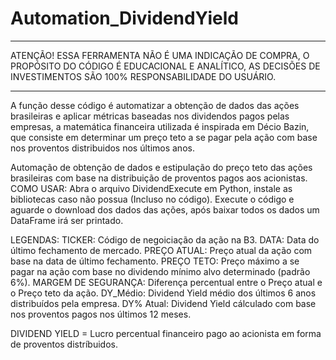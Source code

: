 # Automation_DividendYield

_________________________________________________________________________________________________________
ATENÇÃO! ESSA FERRAMENTA NÃO É  UMA INDICAÇÃO DE COMPRA, O PROPÓSITO DO CÓDIGO É EDUCACIONAL E ANALÍTICO, 
AS DECISÕES DE INVESTIMENTOS SÃO 100% RESPONSABILIDADE DO USUÁRIO.
________________________________________________________________________________________________________

A função desse código é automatizar a obtenção de dados das ações brasileiras e aplicar métricas baseadas nos dividendos 
pagos pelas empresas, a matemática financeira utilizada é inspirada em Décio Bazin, que consiste em determinar um preço teto 
a se pagar pela ação com base nos proventos distribuidos nos últimos anos.

Automação de obtenção de dados e estipulação do preço teto das ações brasileiras com base na distribuição de proventos pagos aos acionistas.
COMO USAR: Abra o arquivo DividendExecute em Python, instale as bibliotecas caso não possua (Incluso no código).
Execute o código e aguarde o download dos dados das ações, após baixar todos os dados um DataFrame irá ser printado.

LEGENDAS:
TICKER: Código de negoiciação da ação na B3.
DATA: Data do último fechamento de mercado.
PREÇO ATUAL: Preço atual da ação com base na data de último fechamento.
PREÇO TETO: Preço máximo a se pagar na ação com base no dividendo mínimo alvo determinado (padrão 6%).
MARGEM DE SEGURANÇA: Diferença percentual entre o Preço atual e o Preço teto da ação.
DY_Médio: Dividend Yield médio dos últimos 6 anos distribuídos pela empresa.
DY% Atual: Dividend Yield cálculado com base nos proventos pagos nos últimos 12 meses.

DIVIDEND YIELD = Lucro percentual financeiro pago ao acionista em forma de proventos distríbuidos.
